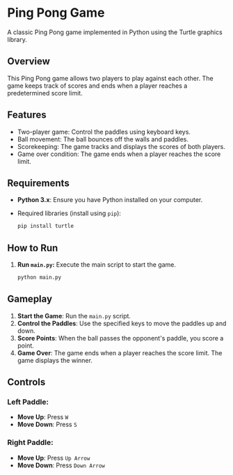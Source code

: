 # Ping Pong Game

A classic Ping Pong game implemented in Python using the Turtle graphics library.

## Overview

This Ping Pong game allows two players to play against each other. The game keeps track of scores and ends when a player reaches a predetermined score limit.

## Features

- Two-player game: Control the paddles using keyboard keys.
- Ball movement: The ball bounces off the walls and paddles.
- Scorekeeping: The game tracks and displays the scores of both players.
- Game over condition: The game ends when a player reaches the score limit.

## Requirements

- **Python 3.x**: Ensure you have Python installed on your computer.
- Required libraries (install using `pip`):

  ```bash
  pip install turtle

## How to Run

1. **Run `main.py`:** Execute the main script to start the game.

   ```bash
   python main.py

## Gameplay

1. **Start the Game**: Run the `main.py` script.
2. **Control the Paddles**: Use the specified keys to move the paddles up and down.
3. **Score Points**: When the ball passes the opponent's paddle, you score a point.
4. **Game Over**: The game ends when a player reaches the score limit. The game displays the winner.

## Controls

### Left Paddle:
- **Move Up**: Press `W`
- **Move Down**: Press `S`

### Right Paddle:
- **Move Up**: Press `Up Arrow`
- **Move Down**: Press `Down Arrow`
